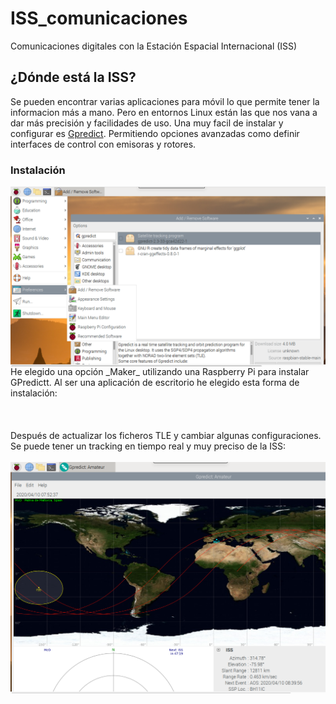 # ISS_comunicaciones
Comunicaciones digitales con la Estación Espacial Internacional (ISS)

## ¿Dónde está la ISS?
Se pueden encontrar varias aplicaciones para móvil lo que permite tener la informacion más a mano. Pero en entornos Linux están las que nos vana a dar más precisión y facilidades de uso. Una muy facil de instalar y configurar es [Gpredict](https://github.com/csete/gpredict). Permitiendo opciones avanzadas como definir interfaces de control con emisoras y rotores.
### Instalación
<img src="./images/Screen%20Shot%202020-04-10%20at%2009.19.13.png" width="600"  align="right" />
He elegido una opción _Maker_ utilizando una Raspberry Pi para instalar GPredictt. Al ser una aplicación de escritorio he elegido esta forma de instalación:
<br>
<br>
<br>
<br>
Después de actualizar los ficheros TLE y cambiar algunas configuraciones. Se puede tener un tracking en tiempo real y muy preciso de la ISS:
<br>
<br>
<img src="./images/Screen Shot 2020-04-10 at 09.52.30.png" align="center"  />
<br>

